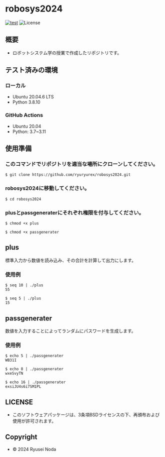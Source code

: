 # robosys2024

[![test](https://github.com/ryuryurex/robosys2024/actions/workflows/test.yml/badge.svg)](https://github.com/ryuryurex/robosys2024/actions/workflows/test.yml)
![License](https://img.shields.io/badge/License-BSD--3--Clause-blue.svg)

## 概要
- ロボットシステム学の授業で作成したリポジトリです。

## テスト済みの環境
### ローカル
* Ubuntu 20.04.6 LTS
* Python 3.8.10
### GitHub Actions
* Ubuntu 20.04
* Python: 3.7~3.11
## 使用準備

### このコマンドでリポジトリを適当な場所にクローンしてください。
```shell
$ git clone https://github.com/ryuryurex/robosys2024.git
```

### robosys2024に移動してください。
```shell
$ cd robosys2024
```

### plusとpassgeneraterにそれぞれ権限を付与してください。
```shell
$ chmod +x plus
```
```shell
$ chmod +x passgenerater
```

## plus
標準入力から数値を読み込み、その合計を計算して出力にします。

### 使用例
```shell
$ seq 10 | ./plus
55
```
```shell
$ seq 5 | ./plus
15
```

## passgenerater
数値を入力することによってランダムにパスワードを生成します。

### 使用例
```shell
$ echo 5 | ./passgenerater
WB31I
```
```shell
$ echo 8 | ./passgenerater
wxeSvyTN
```
```shell
$ echo 16 | ./passgenerater
exsiJU4s6i7SM1PL
```

## LICENSE
* このソフトウェアパッケージは、3条項BSDライセンスの下、再頒布および使用が許可されます。

## Copyright
* © 2024 Ryusei Noda
